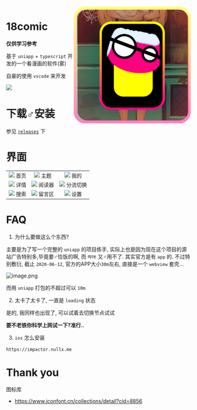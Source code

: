 <img src="./app.png" align="right" width="320">

# 18comic

<!-- ![](https://18comic.one/media/logo/new_logo.png?v=2020000525) -->

**仅供学习参考**

基于 `uniapp` + `typescript` 开发的一个看漫画的软件(雾)

自豪的使用 `vscode` 来开发

![](https://img.shields.io/badge/style-hello--world-green?logo=visual-studio-code&style=for-the-badge&label=vscode)

# 下载♂安装

参见 [`releases`]() 下

# 界面

|    |            |   |
|:----------:|:-------------:|:------:|
| ![](https://cdn.jsdelivr.net/gh/waifu-project/18comic-live/previews/首页.png) 首页 |  ![](https://cdn.jsdelivr.net/gh/waifu-project/18comic-live/previews/主题.png) 主题 |  ![](https://cdn.jsdelivr.net/gh/waifu-project/18comic-live/previews/我的.png) 我的 |
| ![](https://cdn.jsdelivr.net/gh/waifu-project/18comic-live/previews/漫画详情.png) 详情 |  ![](https://cdn.jsdelivr.net/gh/waifu-project/18comic-live/previews/阅读器.png) 阅读器 |  ![](https://cdn.jsdelivr.net/gh/waifu-project/18comic-live/previews/分流切换.png) 分流切换 |
| ![](https://cdn.jsdelivr.net/gh/waifu-project/18comic-live/previews/搜索.png) 搜索 |  ![](https://cdn.jsdelivr.net/gh/waifu-project/18comic-live/previews/留言区.png) 留言区 |  ![](https://cdn.jsdelivr.net/gh/waifu-project/18comic-live/previews/设置.png) 设置 |


# FAQ

1. 为什么要做这么个东西?

主要是为了写一个完整的 `uniapp` 的项目练手, 实际上也是因为现在这个项目的源站广告特别多,毕竟要♂恰饭的啊, 而 `哔咔` 又♂用不了. 其实官方是有 `app` 的. 不过特别敷衍, 截止 `2020-06-12`, 官方的APP大小`30m`左右, 直接是一个 `webview` 套壳...

![image.png](https://i.loli.net/2020/06/12/hmWY6F87LCVsycz.png)

而用 `uniapp` 打包的不超过可以 `10m`


2. 太卡了太卡了, 一直是 `loading` 状态

是的, 我同样也出现了, 可以试着去切换节点试试

**要不老铁你科学上网试一下?准行..**

3. `ios` 怎么安装

```
https://impactor.nullx.me
```


# Thank you

图标库

- https://www.iconfont.cn/collections/detail?cid=8856

